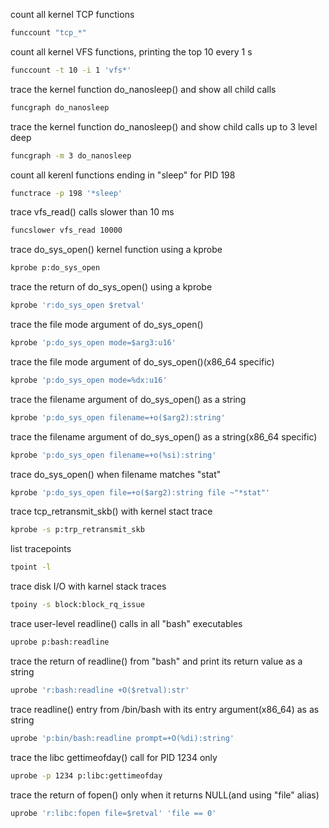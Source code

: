count all kernel TCP functions
``` bash
funccount "tcp_*"
```

count all kernel VFS functions, printing the top 10 every 1 s
``` bash
funccount -t 10 -i 1 'vfs*'
```
trace the kernel function do_nanosleep() and show all child calls
``` bash
funcgraph do_nanosleep
```

trace the kernel function do_nanosleep() and show child calls
up to 3 level deep
``` bash
funcgraph -m 3 do_nanosleep
```

count all kerenl functions ending in "sleep" for PID 198
``` bash
functrace -p 198 '*sleep'
```

trace vfs_read() calls slower than 10 ms
``` bash
funcslower vfs_read 10000
```

trace do_sys_open() kernel function using a kprobe
``` bash
kprobe p:do_sys_open
```

trace the return of do_sys_open() using a kprobe
``` bash
kprobe 'r:do_sys_open $retval'
```

trace the file mode argument of do_sys_open()
``` bash
kprobe 'p:do_sys_open mode=$arg3:u16'
```

trace the file mode argument of do_sys_open()(x86_64 specific)
``` bash
kprobe 'p:do_sys_open mode=%dx:u16'
```

trace the filename argument of do_sys_open() as a string
``` bash
kprobe 'p:do_sys_open filename=+o($arg2):string'
```
trace the filename argument of do_sys_open() as a string(x86_64 specific)
``` bash
kprobe 'p:do_sys_open filename=+o(%si):string'
```
trace do_sys_open() when filename matches "stat"
``` bash
kprobe 'p:do_sys_open file=+o($arg2):string file ~"*stat"'
```

trace tcp_retransmit_skb() with kernel stact trace
``` bash
kprobe -s p:trp_retransmit_skb
```

list tracepoints
``` bash
tpoint -l
```

trace disk I/O with karnel stack traces
``` bash
tpoiny -s block:block_rq_issue
```

trace user-level readline() calls in all "bash" executables
``` bash
uprobe p:bash:readline
```

trace the return of readline() from "bash" and print its return value as a string
``` bash
uprobe 'r:bash:readline +O($retval):str'
```

trace readline() entry from /bin/bash with its entry argument(x86_64)
as as string
``` bash
uprobe 'p:bin/bash:readline prompt=+O(%di):string'
```

trace the libc gettimeofday() call for PID 1234 only
``` bash
uprobe -p 1234 p:libc:gettimeofday
```

trace the return of fopen() only when it returns NULL(and using "file" alias)
``` bash
uprobe 'r:libc:fopen file=$retval' 'file == 0'
```